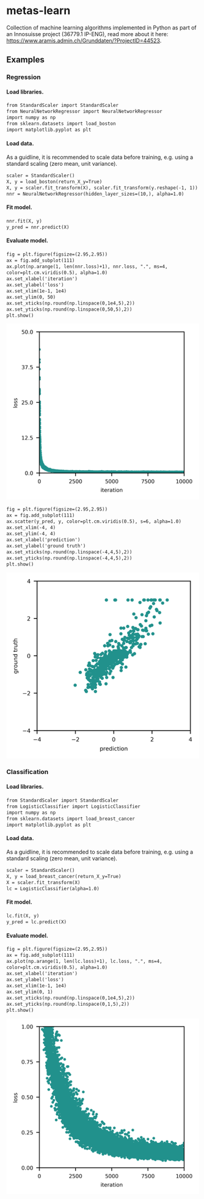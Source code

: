 # metas-learn
Collection of machine learning algorithms implemented in Python as part of an Innosuisse project (36779.1 IP-ENG), read more about it here: https://www.aramis.admin.ch/Grunddaten/?ProjectID=44523.

## Examples

### Regression

#### Load libraries.
  	from StandardScaler import StandardScaler
	from NeuralNetworkRegressor import NeuralNetworkRegressor
	import numpy as np
	from sklearn.datasets import load_boston
	import matplotlib.pyplot as plt
  
#### Load data.
As a guidline, it is recommended to scale data before training, e.g. using a standard scaling (zero mean, unit variance).

  	scaler = StandardScaler()
  	X, y = load_boston(return_X_y=True)
  	X, y = scaler.fit_transform(X), scaler.fit_transform(y.reshape(-1, 1))
  	nnr = NeuralNetworkRegressor(hidden_layer_sizes=(10,), alpha=1.0)
  
#### Fit model.
	nnr.fit(X, y)
	y_pred = nnr.predict(X)
	
#### Evaluate model.

	fig = plt.figure(figsize=(2.95,2.95))
	ax = fig.add_subplot(111)
	ax.plot(np.arange(1, len(nnr.loss)+1), nnr.loss, ".", ms=4, color=plt.cm.viridis(0.5), alpha=1.0)
	ax.set_xlabel('iteration')
	ax.set_ylabel('loss')
	ax.set_xlim(1e-1, 1e4)
	ax.set_ylim(0, 50)
	ax.set_xticks(np.round(np.linspace(0,1e4,5),2))
	ax.set_yticks(np.round(np.linspace(0,50,5),2))
	plt.show()
	
![loss](Figures/loss.png)

	fig = plt.figure(figsize=(2.95,2.95))
	ax = fig.add_subplot(111)
	ax.scatter(y_pred, y, color=plt.cm.viridis(0.5), s=6, alpha=1.0)
	ax.set_xlim(-4, 4)
	ax.set_ylim(-4, 4)
	ax.set_xlabel('prediction')
	ax.set_ylabel('ground truth')
	ax.set_xticks(np.round(np.linspace(-4,4,5),2))
	ax.set_yticks(np.round(np.linspace(-4,4,5),2))
	plt.show()
	
![congruency](Figures/congruency.png)

### Classification

#### Load libraries.
  	from StandardScaler import StandardScaler
	from LogisticClassifier import LogisticClassifier
	import numpy as np
	from sklearn.datasets import load_breast_cancer
	import matplotlib.pyplot as plt
  
#### Load data.
As a guidline, it is recommended to scale data before training, e.g. using a standard scaling (zero mean, unit variance).

  	scaler = StandardScaler()
  	X, y = load_breast_cancer(return_X_y=True)
  	X = scaler.fit_transform(X)
  	lc = LogisticClassifier(alpha=1.0)
  
#### Fit model.
	lc.fit(X, y)
	y_pred = lc.predict(X)
	
#### Evaluate model.

	fig = plt.figure(figsize=(2.95,2.95))
	ax = fig.add_subplot(111)
	ax.plot(np.arange(1, len(lc.loss)+1), lc.loss, ".", ms=4, color=plt.cm.viridis(0.5), alpha=1.0)
	ax.set_xlabel('iteration')
	ax.set_ylabel('loss')
	ax.set_xlim(1e-1, 1e4)
	ax.set_ylim(0, 1)
	ax.set_xticks(np.round(np.linspace(0,1e4,5),2))
	ax.set_yticks(np.round(np.linspace(0,1,5),2))
	plt.show()
	
![loss](Figures/loss_.png)
